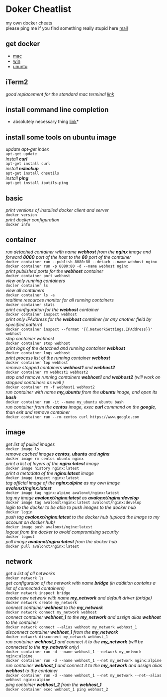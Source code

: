 # Doker Cheatlist
my own docker cheats <br>
please ping me if you find something really stupid here [mail](mailto:alan.dayne@gmail.com)

## get docker
* [mac](https://docs.docker.com/docker-for-mac/install/) 
* [win](https://docs.docker.com/docker-for-windows/install/) 
* [ununtu](https://docs.docker.com/install/linux/docker-ce/ubuntu/)

## iTerm2
*good replacement for the standard mac terminal [link](https://www.iterm2.com/)* <br>

## install command line completion
 * absolutely necessary thing [link](https://docs.docker.com/compose/completion/)* <br>

## install some tools on ubuntu image
*update apt-get index* <br>
`apt-get update` <br>
*install __curl__* <br>
`apt-get install curl` <br>
*install __nslookup__* <br>
`apt-get install dnsutils` <br>
*install __ping__* <br>
`apt-get install iputils-ping` <br>

## basic 
*print versions of installed docker client and server* <br>
`docker version` <br>
*print docker configuration* <br>
`docker info` <br>

## container
*run detached container with name __webhost__ from the __nginx__ image and forward __8080__ port of the host to the __80__ port of the container* <br>
`docker container run --publish 8080:80 --detach --name webhost nginx` <br>
`docker container run -p 8080:80 -d --name webhost nginx` <br>
*print published ports for the __webhost__ container* <br>
`docker container port webhost` <br>
*view only running containers* <br>
`docler container ls` <br>
*view all containers* <br>
`docker container ls -a` <br>
*realtime resources monitor for all running containers* <br>
`docker container stats` <br>
*print configuration for the __webhost__ container* <br>
`docker container inspect webhost` <br>
*print only IPAddress for the __webhost__ container (or any another field by specified pattern)* <br>
`docker container inspect --format '{{.NetworkSettings.IPAddress}}' webhost` <br>
*stop container webhost* <br>
`docker container stop webhost` <br>
*print logs of the detached and running container __webhost__* <br>
`docker container logs webhost` <br>
*print process list of the running container __webhost__* <br>
`docker container top webhost` <br>
*remove stopped containers __webhost1__ and  __webhost2__*<br>
`docker container rm webhost1 webhost2` <br>
*stop and remove running containers __webhost1__ and  __webhost2__ (will work on stopped containers as well )* <br>
`docker container rm -f webhost1 webhost2` <br>
*run container with name __my_ubuntu__ from the __ubuntu__ image, and open its __bash__* <br>
`docker container run -it --name my_ubuntu ubuntu bash` <br>
*run container from the __centos__ image, exec __curl__ command on the __google__, than exit and remove container* <br>
`docker container run --rm centos curl https://www.google.com` <br>

## image
*get list of pulled images* <br>
`docker image ls` <br>
*remove cached images __centos__, __ubuntu__ and __nginx__* <br>
`docker image rm centos ubuntu nginx` <br>
*print a list of layers of the __nginx:latest__ image* <br>
`docker image history nginx:latest` <br>
*print a metadata of the __nginx:latest__ image* <br>
`docker image inspect nginx:latest` <br>
*tag official image of the __nginx:alpine__ as my own image __avalonxt/nginx:latest__* <br>
`docker image tag nginx:alpine avalonxt/nginx:latest` <br>
*tag my image __avalonxt/nginx:latest__ as  __avalonxt/nginx:develop__* <br>
`docker image tag avalonxt/nginx:latest avalonxt/nginx:develop` <br>
*login to the docker to be able to push images to the docker hub* <br>
`docker login` <br>
*push tag __avalonxt/nginx:latest__ to the docker hub (upload the image to my account on docker hub)* <br>
`docker image push avalonxt/nginx:latest` <br>
*logout from the docker to avoid compromising security* <br>
`docker logout` <br>
*pull image __avalonxt/nginx:latest__ from the docker hub* <br>
`docker pull avalonxt/nginx:latest` <br>

## network
*get a list of all networks* <br>
`docker network ls` <br>
*get configuraion of the network with name __bridge__ (in addition contains a list of connected containers)* <br>
`docker network inspect bridge` <br>
*create new network with name __my_network__ and default driver (bridge)* <br>
`docker network create my_network` <br>
*connect container __webhost__ to the __my_network__* <br>
`docker network connect my_network webhost` <br>
*connect container __webhost_1__ to the __my_network__ and assign alias __webhost__ to the container* <br>
`docker network connect --alias webhost my_network webhost_1` <br>
*disconnect container __webhost_1__ from the __my_network__* <br>
`docker network disconnect my_network webhost_1` <br>
*run container __webhost_1__ and connect it to the __my_network__ (will be connected to the __my_network__ only)* <br>
`docker container run -d --name webhost_1 --network my_network nginx:alpine` <br>
`docker container run -d --name webhost_1 --net my_network nginx:alpine` <br>
*run container __webhost_1__ and connect it to the __my_network__ and assign alias __webhost__ to the container* <br>
`docker container run -d --name webhost_1 --net my_network --net--alias webhost nginx:alpine` <br>
*ping container __webhost_2__ from the __webhost_1__* <br>
`docker container exec webhost_1 ping webhost_2` <br>

